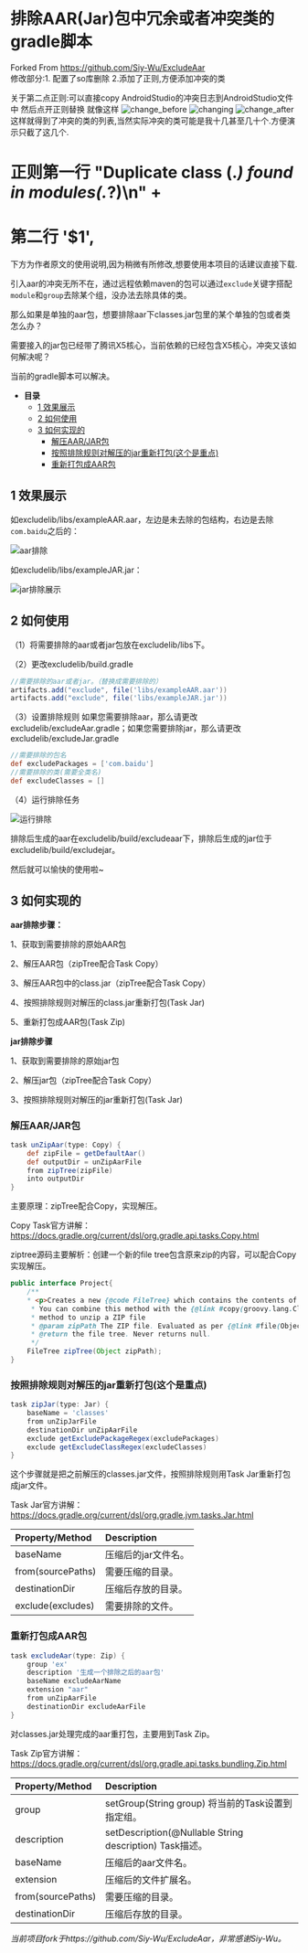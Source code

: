 # 排除AAR(Jar)包中冗余或者冲突类的gradle脚本
Forked From  https://github.com/Siy-Wu/ExcludeAar   
修改部分:1. 配置了so库删除   2.添加了正则,方便添加冲突的类

关于第二点正则:可以直接copy AndroidStudio的冲突日志到AndroidStudio文件中  然后点开正则替换 
就像这样  ![change_before](https://user-images.githubusercontent.com/17971243/161378314-0a76fbed-57eb-4088-aecd-63f45587ff33.png)
![changing](https://user-images.githubusercontent.com/17971243/161378317-da5a863d-25b9-4014-9dc4-04beaf00446d.png)
![change_after](https://user-images.githubusercontent.com/17971243/161378319-c77a5c80-37ed-4411-bfa4-05118dbed83b.png)
 这样就得到了冲突的类的列表,当然实际冲突的类可能是我十几甚至几十个.方便演示只截了这几个.
 # 正则第一行   "Duplicate class (.*) found in modules(.*?)\\n" \+    
 # 第二行 '$1',
 下方为作者原文的使用说明,因为稍微有所修改,想要使用本项目的话建议直接下载.

引入aar的冲突无所不在，通过远程依赖maven的包可以通过`exclude`关键字搭配`module`和`group`去除某个组，没办法去除具体的类。

那么如果是单独的aar包，想要排除aar下classes.jar包里的某个单独的包或者类怎么办？

需要接入的jar包已经带了腾讯X5核心，当前依赖的已经包含X5核心，冲突又该如何解决呢？

当前的gradle脚本可以解决。


- **目录**
  - [ 1 效果展示
](#1-效果展示)
  - [ 2 如何使用
](#2-如何使用)
  - [ 3 如何实现的
](#3-如何实现的)
    - [ 解压AAR/JAR包
](#解压aarjar包)
    - [ 按照排除规则对解压的jar重新打包(这个是重点)
](#按照排除规则对解压的jar重新打包这个是重点)
    - [ 重新打包成AAR包
](#重新打包成aar包)


## 1 效果展示
如excludelib/libs/exampleAAR.aar，左边是未去除的包结构，右边是去除`com.baidu`之后的：

![aar排除](images/1562307807.jpg)

如excludelib/libs/exampleJAR.jar：

![jar排除展示](images/1562308266.jpg)

## 2 如何使用
（1）将需要排除的aar或者jar包放在excludelib/libs下。

（2）更改excludelib/build.gradle
```groovy
//需要排除的aar或者jar。（替换成需要排除的）
artifacts.add("exclude", file('libs/exampleAAR.aar'))
artifacts.add("exclude", file('libs/exampleJAR.jar'))
```
（3）设置排除规则 如果您需要排除aar，那么请更改excludelib/excludeAar.gradle；如果您需要排除jar，那么请更改excludelib/excludeJar.gradle
```groovy
//需要排除的包名
def excludePackages = ['com.baidu']
//需要排除的类(需要全类名)
def excludeClasses = []
```
（4）运行排除任务

![运行排除](images/1562312299.jpg)

排除后生成的aar在excludelib/build/excludeaar下，排除后生成的jar位于excludelib/build/excludejar。

然后就可以愉快的使用啦~
## 3 如何实现的
**aar排除步骤：**

1、获取到需要排除的原始AAR包

2、解压AAR包（zipTree配合Task Copy）

3、解压AAR包中的class.jar（zipTree配合Task Copy）

4、按照排除规则对解压的class.jar重新打包(Task Jar)

5、重新打包成AAR包(Task Zip)

**jar排除步骤**

1、获取到需要排除的原始jar包

2、解压jar包（zipTree配合Task Copy）

3、按照排除规则对解压的jar重新打包(Task Jar)

### 解压AAR/JAR包
```Groovy
task unZipAar(type: Copy) {
    def zipFile = getDefaultAar()
    def outputDir = unZipAarFile
    from zipTree(zipFile)
    into outputDir
}
```
主要原理：zipTree配合Copy，实现解压。

Copy Task官方讲解：https://docs.gradle.org/current/dsl/org.gradle.api.tasks.Copy.html

ziptree源码主要解析：创建一个新的file tree包含原来zip的内容，可以配合Copy实现解压。
```java
public interface Project{
    /**
    * <p>Creates a new {@code FileTree} which contains the contents of the given ZIP file.
     * You can combine this method with the {@link #copy(groovy.lang.Closure)}
     * method to unzip a ZIP file
     * @param zipPath The ZIP file. Evaluated as per {@link #file(Object)}.
     * @return the file tree. Never returns null.
     */
    FileTree zipTree(Object zipPath);
}
```

### 按照排除规则对解压的jar重新打包(这个是重点)
```Groovy
task zipJar(type: Jar) {
    baseName = 'classes'
    from unZipJarFile
    destinationDir unZipAarFile
    exclude getExcludePackageRegex(excludePackages)
    exclude getExcludeClassRegex(excludeClasses)
}
```
这个步骤就是把之前解压的classes.jar文件，按照排除规则用Task Jar重新打包成jar文件。

Task Jar官方讲解：https://docs.gradle.org/current/dsl/org.gradle.jvm.tasks.Jar.html

|Property/Method	|Description|
|:----------|:------------|
|baseName|压缩后的jar文件名。|
|from(sourcePaths)    |需要压缩的目录。|
|destinationDir|压缩后存放的目录。|
|exclude(excludes)       |需要排除的文件。|

### 重新打包成AAR包
```Groovy
task excludeAar(type: Zip) {
    group 'ex'
    description '生成一个排除之后的aar包'
    baseName excludeAarName
    extension "aar"
    from unZipAarFile
    destinationDir excludeAarFile
}
```
对classes.jar处理完成的aar重打包，主要用到Task Zip。

Task Zip官方讲解：https://docs.gradle.org/current/dsl/org.gradle.api.tasks.bundling.Zip.html

|Property/Method	|Description|
|:----------|:------------|
|group|setGroup(String group) 将当前的Task设置到指定组。|
|description|setDescription(@Nullable String description) Task描述。|
|baseName|压缩后的aar文件名。|
|extension|压缩后的文件扩展名。|
|from(sourcePaths)    |需要压缩的目录。|
|destinationDir|压缩后存放的目录。|

*当前项目fork于https://github.com/Siy-Wu/ExcludeAar，非常感谢Siy-Wu。*

